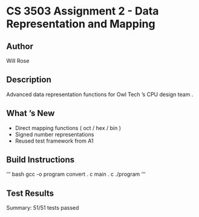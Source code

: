# CS 3503 Assignment 2 - Data Representation and Mapping

## Author
Will Rose

## Description
Advanced data representation functions for Owl Tech ’s CPU design team .

## What ’s New
- Direct mapping functions ( oct / hex / bin )
- Signed number representations
- Reused test framework from A1

## Build Instructions
‘‘‘ bash
gcc -o program convert . c main . c
./program
‘‘‘

## Test Results
Summary: 51/51 tests passed
